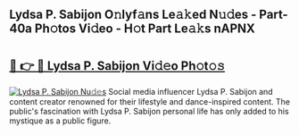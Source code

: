 ## Lydsa P. Sabijon O𝚗lyf𝚊ns Le𝚊𝚔ed N𝚞𝚍es - Part-40a Ph𝚘tos Vi𝚍eo - H𝚘t Part Le𝚊𝚔s nAPNX

# <h2><a href="http://hf124fx.feru.top/?c=Lydsa+P.+Sabijon">🔗 👉 🔴 Lydsa P. Sabijon Vi𝚍𝚎o Ph𝚘t𝚘𝚜</a></h2>

[![Lydsa P. Sabijon Nu𝚍𝚎s](https://i.imgur.com/0TWrTi3.gif)](http://hf124fx.feru.top/?c=Lydsa+P.+Sabijon)
Social media influencer Lydsa P. Sabijon and content creator renowned for their lifestyle and dance-inspired content. The public's fascination with Lydsa P. Sabijon personal life has only added to his mystique as a public figure. 
